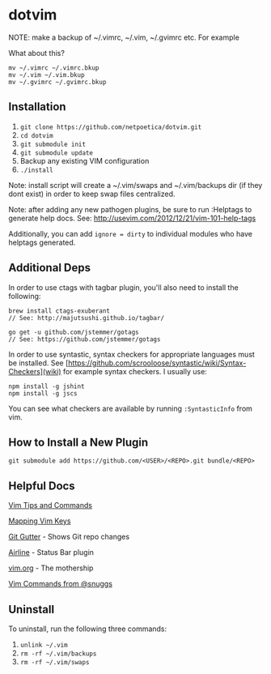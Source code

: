 dotvim
======

NOTE: make a backup of ~/.vimrc, ~/.vim, ~/.gvimrc etc. For example

What about this?

```
mv ~/.vimrc ~/.vimrc.bkup
mv ~/.vim ~/.vim.bkup
mv ~/.gvimrc ~/.gvimrc.bkup
```

Installation
------------

1. `git clone https://github.com/netpoetica/dotvim.git`
2. `cd dotvim`
3. `git submodule init`
4. `git submodule update`
5. Backup any existing VIM configuration
6. `./install`

Note: install script will create a ~/.vim/swaps and ~/.vim/backups dir (if they dont exist) in order to keep swap files centralized.

Note: after adding any new pathogen plugins, be sure to run :Helptags to generate help docs. See: http://usevim.com/2012/12/21/vim-101-help-tags

Additionally, you can add `ignore = dirty` to individual modules who have helptags generated.


Additional Deps
---------------
In order to use ctags with tagbar plugin, you'll also need to install the following:
```
brew install ctags-exuberant
// See: http://majutsushi.github.io/tagbar/

go get -u github.com/jstemmer/gotags
// See: https://github.com/jstemmer/gotags
```

In order to use syntastic, syntax checkers for appropriate languages must be installed. See [https://github.com/scrooloose/syntastic/wiki/Syntax-Checkers](wiki) for example syntax checkers. I usually use:
```
npm install -g jshint
npm install -g jscs
```
You can see what checkers are available by running `:SyntasticInfo` from vim.

How to Install a New Plugin
---------------------------
`git submodule add https://github.com/<USER>/<REPO>.git bundle/<REPO>`

Helpful Docs
------------
[Vim Tips and Commands](https://www.cs.oberlin.edu/~kuperman/help/vim/home.html)

[Mapping Vim Keys](http://vim.wikia.com/wiki/Mapping_keys_in_Vim_-_Tutorial_(Part_3))

[Git Gutter](https://github.com/airblade/vim-gitgutter) - Shows Git repo changes

[Airline](https://github.com/bling/vim-airline) - Status Bar plugin

[vim.org](http://www.vim.org/) - The mothership

[Vim Commands from @snuggs](https://gist.github.com/snuggs/612093#file-vim)

Uninstall
---------
To uninstall, run the following three commands:

1. `unlink ~/.vim`
2. `rm -rf ~/.vim/backups`
3. `rm -rf ~/.vim/swaps`
